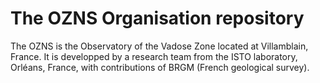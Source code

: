 # The OZNS Organisation repository

The OZNS is the Observatory of the Vadose Zone located at Villamblain, France.
It is developped by a research team from the ISTO laboratory, Orléans, France, with contributions of BRGM (French geological survey).

